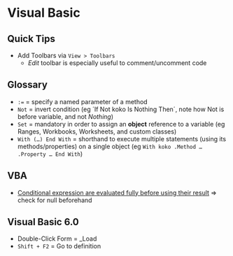 # Visual Basic

## Quick Tips

* Add Toolbars via `View > Toolbars`
  * _Edit_ toolbar is especially useful to comment/uncomment code

## Glossary

* `:=` = specify a named parameter of a method
* `Not` = invert condition (eg ´If Not koko Is Nothing Then´, note how Not is before variable, and not _Nothing_)
* `Set` = mandatory in order to assign an **object** reference to a variable (eg Ranges, Workbooks, Worksheets, and custom classes)
* `With (…) End With` = shorthand to execute multiple statements (using its methods/properties) on a single object (eg `With koko .Method … .Property … End With`)

## VBA

* [Conditional expression are evaluated fully before using their result](https://social.msdn.microsoft.com/Forums/en-US/80ce2cf9-c95d-4055-ae96-8cec7d1dff6b/vba-excel-andor-condition-behavior?forum=isvvba) => check for null beforehand

## Visual Basic 6.0

* Double-Click Form = _Load
* `Shift + F2` = Go to definition
